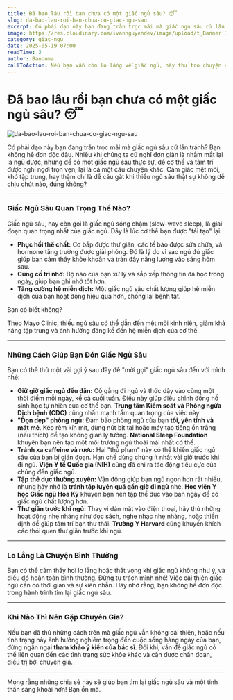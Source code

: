 ```yaml
---
title: Đã bao lâu rồi bạn chưa có một giấc ngủ sâu? 😴
slug: da-bao-lau-roi-ban-chua-co-giac-ngu-sau
excerpt: Có phải dạo này bạn đang trằn trọc mãi mà giấc ngủ sâu cứ lẩn tránh? Bạn không hề đơn độc đâu. Nhiều khi chúng ta cứ nghĩ đơn giản là nhắm mắt lại là ngủ được, nhưng để có một giấc ngủ sâu thực sự, để cơ thể và tâm trí được nghỉ ngơi trọn vẹn, lại là cả một câu chuyện khác. Cảm giác mệt mỏi, khó tập trung, hay thậm chí là dễ cáu gắt khi thiếu ngủ sâu thật sự không dễ chịu chút nào, đúng không?
image: https://res.cloudinary.com/ivannguyendev/image/upload/t_Banner 16:9/v1747685855/aisuckhoe/chuyen-trang-suc-khoe/da-bao-lau-roi-ban-chua-co-giac-ngu-sau.png
category: giac-ngu
date: 2025-05-19 07:00
readTime: 3
author: Banonma
callToAction: Nếu bạn vẫn còn lo lắng về giấc ngủ, hãy thử trò chuyện với AIsuckhoe ngay!
---
```

# Đã bao lâu rồi bạn chưa có một giấc ngủ sâu? 😴

![da-bao-lau-roi-ban-chua-co-giac-ngu-sau](https://res.cloudinary.com/ivannguyendev/image/upload/t_Banner%2016:9/v1747685855/aisuckhoe/chuyen-trang-suc-khoe/da-bao-lau-roi-ban-chua-co-giac-ngu-sau.png)

Có phải dạo này bạn đang trằn trọc mãi mà giấc ngủ sâu cứ lẩn tránh? Bạn không hề đơn độc đâu. Nhiều khi chúng ta cứ nghĩ đơn giản là nhắm mắt lại là ngủ được, nhưng để có một giấc ngủ sâu thực sự, để cơ thể và tâm trí được nghỉ ngơi trọn vẹn, lại là cả một câu chuyện khác. Cảm giác mệt mỏi, khó tập trung, hay thậm chí là dễ cáu gắt khi thiếu ngủ sâu thật sự không dễ chịu chút nào, đúng không?

---

### **Giấc Ngủ Sâu Quan Trọng Thế Nào?**

Giấc ngủ sâu, hay còn gọi là giấc ngủ sóng chậm (slow-wave sleep), là giai đoạn quan trọng nhất của giấc ngủ. Đây là lúc cơ thể bạn được "tái tạo" lại:

- **Phục hồi thể chất:** Cơ bắp được thư giãn, các tế bào được sửa chữa, và hormone tăng trưởng được giải phóng. Đó là lý do vì sao ngủ đủ giấc giúp bạn cảm thấy khỏe khoắn và tràn đầy năng lượng vào sáng hôm sau.
- **Củng cố trí nhớ:** Bộ não của bạn xử lý và sắp xếp thông tin đã học trong ngày, giúp bạn ghi nhớ tốt hơn.
- **Tăng cường hệ miễn dịch:** Một giấc ngủ sâu chất lượng giúp hệ miễn dịch của bạn hoạt động hiệu quả hơn, chống lại bệnh tật.

Bạn có biết không?

Theo Mayo Clinic, thiếu ngủ sâu có thể dẫn đến mệt mỏi kinh niên, giảm khả năng tập trung và ảnh hưởng đáng kể đến hệ miễn dịch của cơ thể.

---

### **Những Cách Giúp Bạn Đón Giấc Ngủ Sâu**

Bạn có thể thử một vài gợi ý sau đây để "mời gọi" giấc ngủ sâu đến với mình nhé:

- **Giữ giờ giấc ngủ đều đặn:** Cố gắng đi ngủ và thức dậy vào cùng một thời điểm mỗi ngày, kể cả cuối tuần. Điều này giúp điều chỉnh đồng hồ sinh học tự nhiên của cơ thể bạn. **Trung tâm Kiểm soát và Phòng ngừa Dịch bệnh (CDC)** cũng nhấn mạnh tầm quan trọng của việc này.
- **"Dọn dẹp" phòng ngủ:** Đảm bảo phòng ngủ của bạn **tối, yên tĩnh và mát mẻ**. Kéo rèm kín mít, dùng nút bịt tai hoặc máy tạo tiếng ồn trắng (nếu thích) để tạo không gian lý tưởng. **National Sleep Foundation** khuyên bạn nên tạo một môi trường ngủ thoải mái nhất có thể.
- **Tránh xa caffeine và rượu:** Hai "thủ phạm" này có thể khiến giấc ngủ sâu của bạn bị gián đoạn. Hạn chế dùng chúng ít nhất vài giờ trước khi đi ngủ. **Viện Y tế Quốc gia (NIH)** cũng đã chỉ ra tác động tiêu cực của chúng đến giấc ngủ.
- **Tập thể dục thường xuyên:** Vận động giúp bạn ngủ ngon hơn rất nhiều, nhưng hãy nhớ là **tránh tập luyện quá gần giờ đi ngủ** nhé. **Học viện Y học Giấc ngủ Hoa Kỳ** khuyên bạn nên tập thể dục vào ban ngày để có giấc ngủ chất lượng hơn.
- **Thư giãn trước khi ngủ:** Thay vì dán mắt vào điện thoại, hãy thử những hoạt động nhẹ nhàng như đọc sách, nghe nhạc nhẹ nhàng, hoặc thiền định để giúp tâm trí bạn thư thái. **Trường Y Harvard** cũng khuyến khích các thói quen thư giãn trước khi ngủ.

---

### **Lo Lắng Là Chuyện Bình Thường**

Bạn có thể cảm thấy hơi lo lắng hoặc thất vọng khi giấc ngủ không như ý, và điều đó hoàn toàn bình thường. Đừng tự trách mình nhé! Việc cải thiện giấc ngủ cần có thời gian và sự kiên nhẫn. Hãy nhớ rằng, bạn không hề đơn độc trong hành trình tìm lại giấc ngủ sâu.

---

### **Khi Nào Thì Nên Gặp Chuyên Gia?**

Nếu bạn đã thử những cách trên mà giấc ngủ vẫn không cải thiện, hoặc nếu tình trạng này ảnh hưởng nghiêm trọng đến cuộc sống hàng ngày của bạn, đừng ngần ngại **tham khảo ý kiến của bác sĩ**. Đôi khi, vấn đề giấc ngủ có thể liên quan đến các tình trạng sức khỏe khác và cần được chẩn đoán, điều trị bởi chuyên gia.

---

Mong rằng những chia sẻ này sẽ giúp bạn tìm lại giấc ngủ sâu và một tinh thần sảng khoái hơn! Bạn ổn mà.
